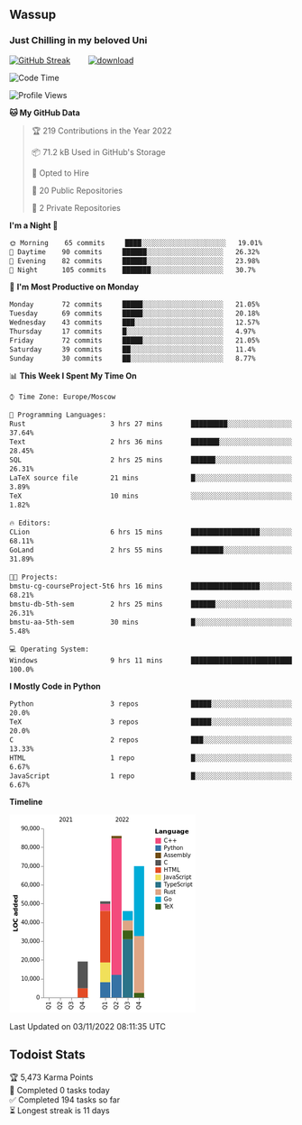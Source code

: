## Wassup 
### Just Chilling in my beloved Uni 

<!--
-->

[![GitHub Streak](http://github-readme-streak-stats.herokuapp.com?user=archeoss&theme=shades-of-purple&hide_border=true&date_format=j%20M%5B%20Y%5D)](https://git.io/streak-stats)&nbsp;&nbsp;&nbsp;&nbsp;&nbsp;&nbsp;&nbsp;&nbsp;[![download](https://user-images.githubusercontent.com/68448737/147796309-d8b65b1d-4dde-40d9-b03a-2b42aaa6cd43.jpeg)
](http://bmstu.ru/)

<!--START_SECTION:waka-->
![Code Time](http://img.shields.io/badge/Code%20Time-654%20hrs%2051%20mins-blue)

![Profile Views](http://img.shields.io/badge/Profile%20Views-0-blue)

**🐱 My GitHub Data** 

> 🏆 219 Contributions in the Year 2022
 > 
> 📦 71.2 kB Used in GitHub's Storage 
 > 
> 💼 Opted to Hire
 > 
> 📜 20 Public Repositories 
 > 
> 🔑 2 Private Repositories  
 > 
**I'm a Night 🦉** 

```text
🌞 Morning    65 commits     ████░░░░░░░░░░░░░░░░░░░░░   19.01% 
🌆 Daytime    90 commits     ██████░░░░░░░░░░░░░░░░░░░   26.32% 
🌃 Evening    82 commits     ██████░░░░░░░░░░░░░░░░░░░   23.98% 
🌙 Night      105 commits    ███████░░░░░░░░░░░░░░░░░░   30.7%

```
📅 **I'm Most Productive on Monday** 

```text
Monday       72 commits     █████░░░░░░░░░░░░░░░░░░░░   21.05% 
Tuesday      69 commits     █████░░░░░░░░░░░░░░░░░░░░   20.18% 
Wednesday    43 commits     ███░░░░░░░░░░░░░░░░░░░░░░   12.57% 
Thursday     17 commits     █░░░░░░░░░░░░░░░░░░░░░░░░   4.97% 
Friday       72 commits     █████░░░░░░░░░░░░░░░░░░░░   21.05% 
Saturday     39 commits     ██░░░░░░░░░░░░░░░░░░░░░░░   11.4% 
Sunday       30 commits     ██░░░░░░░░░░░░░░░░░░░░░░░   8.77%

```


📊 **This Week I Spent My Time On** 

```text
⌚︎ Time Zone: Europe/Moscow

💬 Programming Languages: 
Rust                     3 hrs 27 mins       █████████░░░░░░░░░░░░░░░░   37.64% 
Text                     2 hrs 36 mins       ███████░░░░░░░░░░░░░░░░░░   28.45% 
SQL                      2 hrs 25 mins       ██████░░░░░░░░░░░░░░░░░░░   26.31% 
LaTeX source file        21 mins             █░░░░░░░░░░░░░░░░░░░░░░░░   3.89% 
TeX                      10 mins             ░░░░░░░░░░░░░░░░░░░░░░░░░   1.82%

🔥 Editors: 
CLion                    6 hrs 15 mins       █████████████████░░░░░░░░   68.11% 
GoLand                   2 hrs 55 mins       ████████░░░░░░░░░░░░░░░░░   31.89%

🐱‍💻 Projects: 
bmstu-cg-courseProject-5t6 hrs 16 mins       █████████████████░░░░░░░░   68.21% 
bmstu-db-5th-sem         2 hrs 25 mins       ██████░░░░░░░░░░░░░░░░░░░   26.31% 
bmstu-aa-5th-sem         30 mins             █░░░░░░░░░░░░░░░░░░░░░░░░   5.48%

💻 Operating System: 
Windows                  9 hrs 11 mins       █████████████████████████   100.0%

```

**I Mostly Code in Python** 

```text
Python                   3 repos             █████░░░░░░░░░░░░░░░░░░░░   20.0% 
TeX                      3 repos             █████░░░░░░░░░░░░░░░░░░░░   20.0% 
C                        2 repos             ███░░░░░░░░░░░░░░░░░░░░░░   13.33% 
HTML                     1 repo              █░░░░░░░░░░░░░░░░░░░░░░░░   6.67% 
JavaScript               1 repo              █░░░░░░░░░░░░░░░░░░░░░░░░   6.67%

```


**Timeline**

![Chart not found](https://raw.githubusercontent.com/archeoss/archeoss/master/charts/bar_graph.png) 


 Last Updated on 03/11/2022 08:11:35 UTC
<!--END_SECTION:waka-->

## Todoist Stats

<!-- TODO-IST:START -->
🏆  5,473 Karma Points           
🌸  Completed 0 tasks today           
✅  Completed 194 tasks so far           
⏳  Longest streak is 11 days
<!-- TODO-IST:END -->
